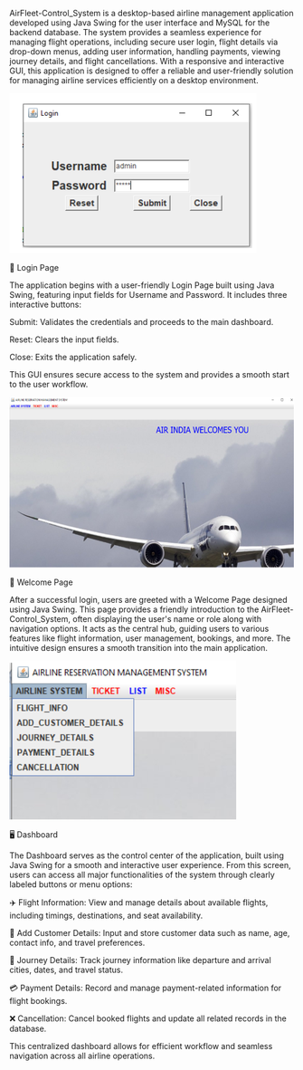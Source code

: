 AirFleet-Control_System is a desktop-based airline management application developed using Java Swing for the user interface and MySQL for the backend database. The system provides a seamless experience for managing flight operations, including secure user login, flight details via drop-down menus, adding user information, handling payments, viewing journey details, and flight cancellations. With a responsive and interactive GUI, this application is designed to offer a reliable and user-friendly solution for managing airline services efficiently on a desktop environment.

![alt image](https://github.com/sharada-patil1508/AirFleet-Control-System/blob/090b86ce40fb984ae18bf89860c4e6355eeda2bb/Login%20Page.png)

🔐 Login Page

The application begins with a user-friendly Login Page built using Java Swing, featuring input fields for Username and Password. It includes three interactive buttons:

Submit: Validates the credentials and proceeds to the main dashboard.

Reset: Clears the input fields.

Close: Exits the application safely.

This GUI ensures secure access to the system and provides a smooth start to the user workflow.

![alt image](https://github.com/sharada-patil1508/AirFleet-Control-System/blob/d514dafd39d06efa8ee0fadc95bf2f0ce145a353/Welcome%20Page.png)

🎉 Welcome Page


After a successful login, users are greeted with a Welcome Page designed using Java Swing. This page provides a friendly introduction to the AirFleet-Control_System, often displaying the user's name or role along with navigation options. It acts as the central hub, guiding users to various features like flight information, user management, bookings, and more. The intuitive design ensures a smooth transition into the main application.

![alt image](https://github.com/sharada-patil1508/AirFleet-Control-System/blob/53cf11097b243099f2062a0377d24fd12fd54f17/DashBoard.png)

🖥️ Dashboard


The Dashboard serves as the control center of the application, built using Java Swing for a smooth and interactive user experience. From this screen, users can access all major functionalities of the system through clearly labeled buttons or menu options:

✈️ Flight Information: View and manage details about available flights, including timings, destinations, and seat availability.

👤 Add Customer Details: Input and store customer data such as name, age, contact info, and travel preferences.

🧳 Journey Details: Track journey information like departure and arrival cities, dates, and travel status.

💳 Payment Details: Record and manage payment-related information for flight bookings.

❌ Cancellation: Cancel booked flights and update all related records in the database.

This centralized dashboard allows for efficient workflow and seamless navigation across all airline operations.
